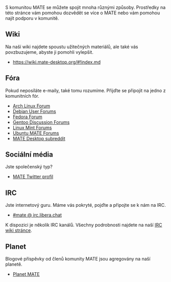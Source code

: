 <!--
.. link:
.. description:
.. tags: Fórum,Wiki,IRC,Planeta
.. date: 2011-12-05 07:14:07
.. title: Komunita
.. slug: komunita
-->

S komunitou MATE se můžete spojit mnoha různými způsoby. Prostředky na této
stránce vám pomohou dozvědět se více o MATE nebo vám pomohou najít podporu
v komunitě. 

## Wiki

Na naší wiki najdete spoustu užitečných materiálů, ale také vás povzbuzujeme,
abyste ji pomohli vylepšit. 

  * <https://wiki.mate-desktop.org/#!index.md>

## Fóra

Pokud neposíláte e-maily, také tomu rozumíme. Přijďte se připojit na jedno z komunitních fór.

  * [Arch Linux Forum](https://bbs.archlinux.org/)
  * [Debian User Forums](http://forums.debian.net/)
  * [Fedora Forum](https://fedoraforum.org/)
  * [Gentoo Discussion Forums](https://forums.gentoo.org/)
  * [Linux Mint Forums](https://forums.linuxmint.com/)
  * [Ubuntu MATE Forums](https://ubuntu-mate.community)
  * [MATE Desktop subreddit](https://www.reddit.com/r/MATEDesktop)

## Sociální média

Jste společenský typ? 

  * [MATE Twitter profil](https://twitter.com/mate_desktop) 

## IRC

Jste internetový guru. Máme vás pokryté, pojďte a připojte se k nám na IRC. 

  * [#mate @ irc.libera.chat](https://web.libera.chat/?#mate)

K dispozici je několik IRC kanálů. Všechny podrobnosti najdete na
naší [IRC wiki stránce](https://wiki.mate-desktop.org/#!pages/irc.md).

## Planet

Blogové příspěvky od členů komunity MATE jsou agregovány na naší planetě.

  * [Planet MATE](https://planet.mate-desktop.org)

